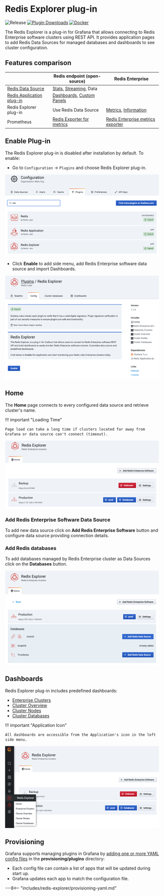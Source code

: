 # Redis Explorer plug-in

![Release](https://img.shields.io/github/v/release/redisgrafana/grafana-redis-explorer.svg) [![Plugin Downloads](https://img.shields.io/badge/dynamic/json?color=green&label=downloads&query=%24.downloads&url=https%3A%2F%2Fgrafana.com%2Fapi%2Fplugins%2Fredis-explorer-app)](https://grafana.com/grafana/plugins/redis-explorer-app) [![Docker](https://github.com/RedisGrafana/grafana-redis-explorer/workflows/Docker/badge.svg)](https://github.com/orgs/RedisGrafana/packages/container/package/redis-explorer)

The Redis Explorer is a plug-in for Grafana that allows connecting to Redis Enterprise software clusters using REST API. It provides application pages to add Redis Data Sources for managed databases and dashboards to see cluster configuration.

## Features comparison

|                                                       | Redis endpoint (open-source)                                                                                       | Redis Enterprise                                                                                                                   |
| ----------------------------------------------------- | ------------------------------------------------------------------------------------------------------------------ | ---------------------------------------------------------------------------------------------------------------------------------- |
| [Redis Data Source](../redis-datasource/overview.md)  | [Stats](../redis-datasource/redis/INFO.md), [Streaming](../redis-datasource/streaming.md), Data                    |                                                                                                                                    |
| [Redis Application plug-in](../redis-app/overview.md) | [Dashboards](../redis-app/overview.md#dashboards), [Custom Panels](../redis-app/overview.md#custom-panels)         |                                                                                                                                    |
| Redis Explorer plug-in                                | Use Redis Data Source                                                                                              | [Metrics](re-software/metrics.md), [Information](re-software/info.md)                                                              |
| Prometheus                                            | [Redis Exporter for metrics](https://grafana.com/oss/prometheus/exporters/redis-exporter/?pg=prod-cloud-resources) | [Redis Enterprise metrics exporter](https://docs.redislabs.com/latest/rs/administering/monitoring-metrics/prometheus-integration/) |

## Enable Plug-in

The Redis Explorer plug-in is disabled after installation by default. To enable:

- Go to `Configuration` -> `Plugins` and choose Redis Explorer plug-in.

![Grafana plug-ins](../images/redis-explorer/grafana-plugins.png)

- Click **Enable** to add side menu, add Redis Enterprise software data source and import Dashboards.

![Enable Redis Explorer plug-in](../images/redis-explorer/enable.png)

## Home

The **Home** page connects to every configured data source and retrieve cluster's name.

!!! important "Loading Time"

    Page load can take a long time if clusters located far away from Grafana or data source can't connect (timeout).

![Manage Redis Data Sources](../images/redis-explorer/home.png)

### Add Redis Enterprise Software Data Source

To add new data source click on **Add Redis Enterprise Software** button and configure data source providing connection details.

### Add Redis databases

To add databases managed by Redis Enterprise cluster as Data Sources click on the **Databases** button.

![Databases](../images/redis-explorer/databases.png)

## Dashboards

Redis Explorer plug-in includes predefined dashboards:

- [Enterprise Clusters](dashboards/explorer.md)
- [Cluster Overview](dashboards/overview.md)
- [Cluster Nodes](dashboards/nodes.md)
- [Cluster Databases](dashboards/databases.md)

!!! important "Application Icon"

    All dashboards are accessible from the Application's icon in the left side menu.

![Redis Application plug-ins](../images/redis-explorer/menu.png)

## Provisioning

Grafana supports managing plugins in Grafana by [adding one or more YAML config files](https://grafana.com/docs/grafana/latest/administration/provisioning/) in the **provisioning/plugins** directory:

- Each config file can contain a list of apps that will be updated during start up.
- Grafana updates each app to match the configuration file.

---8<-- "includes/redis-explorer/provisioning-yaml.md"
